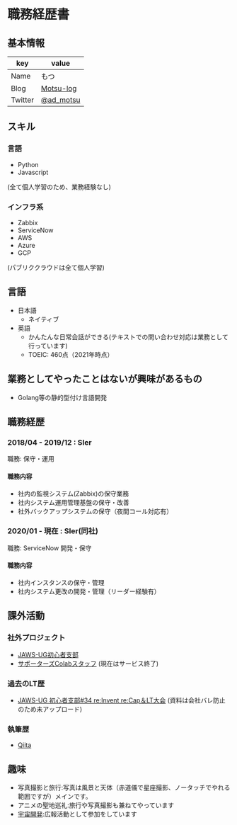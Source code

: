 # 職務経歴書

## 基本情報

|key|value|
|---|-----|
|Name|もつ|
|Blog|[Motsu-log](https://motsu-log.com/)|
|Twitter|[@ad_motsu](https://twitter.com/ad_motsu)|

## スキル
### 言語
- Python
- Javascript

(全て個人学習のため、業務経験なし)

### インフラ系

- Zabbix
- ServiceNow
- AWS
- Azure
- GCP

(パブリククラウドは全て個人学習)

## 言語

- 日本語
  - ネイティブ
- 英語
  - かんたんな日常会話ができる(テキストでの問い合わせ対応は業務として行っています)
  - TOEIC: 460点（2021年時点）

## 業務としてやったことはないが興味があるもの
 - Golang等の静的型付け言語開発

## 職務経歴

### 2018/04 - 2019/12 : SIer

職務: 保守・運用

#### 職務内容

- 社内の監視システム(Zabbix)の保守業務
- 社内システム運用管理基盤の保守・改善
- 社外バックアップシステムの保守（夜間コール対応有）

### 2020/01 - 現在 : SIer(同社)

職務: ServiceNow 開発・保守

#### 職務内容

- 社内インスタンスの保守・管理
- 社内システム更改の開発・管理（リーダー経験有）


## 課外活動

### 社外プロジェクト
* [JAWS-UG初心者支部](https://jawsug-bgnr.connpass.com/)
* [サポーターズColabスタッフ](https://supporterz-seminar.connpass.com/)
(現在はサービス終了)

### 過去のLT歴
* [JAWS-UG 初心者支部#34 re:Invent re:Cap＆LT大会](https://jawsug-bgnr.connpass.com/event/197370/)
(資料は会社バレ防止のため未アップロード)

### 執筆歴
* [Qiita](https://qiita.com/ad_motsu)

## 趣味
- 写真撮影と旅行:写真は風景と天体（赤道儀で星座撮影、ノータッチでやれる範囲ですが）メインです。
- アニメの聖地巡礼:旅行や写真撮影も兼ねてやっています
- [宇宙開発](https://www.rymansat.com/):広報活動として参加をしています
